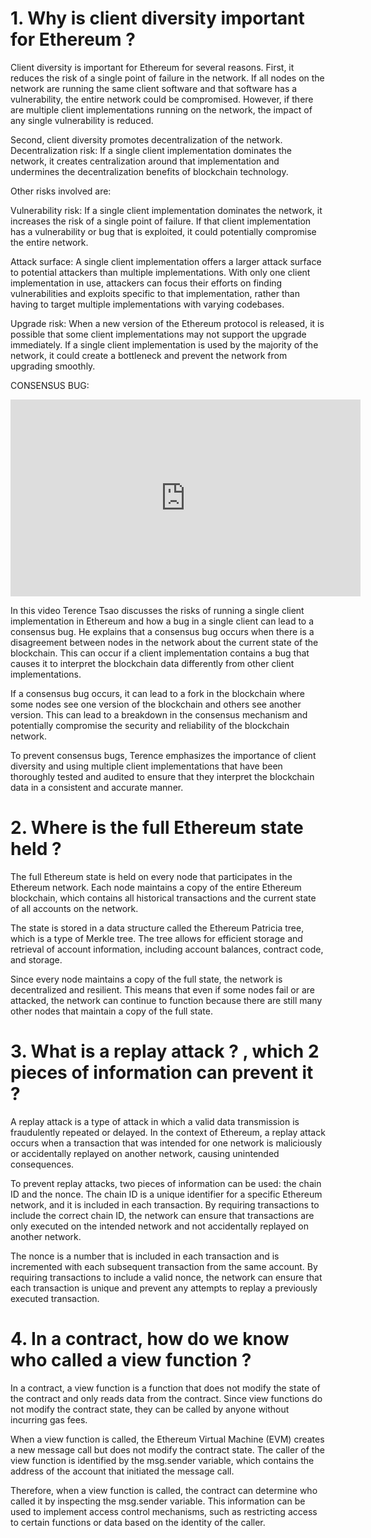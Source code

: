 # 1. Why is client diversity important for Ethereum ?

Client diversity is important for Ethereum for several reasons. First, it reduces the risk of a single point of failure in the network. If all nodes on the network are running the same client software and that software has a vulnerability, the entire network could be compromised. However, if there are multiple client implementations running on the network, the impact of any single vulnerability is reduced.

Second, client diversity promotes decentralization of the network. Decentralization risk: If a single client implementation dominates the network, it creates centralization around that implementation and undermines the decentralization benefits of blockchain technology.

Other risks involved are:

Vulnerability risk: If a single client implementation dominates the network, it increases the risk of a single point of failure. If that client implementation has a vulnerability or bug that is exploited, it could potentially compromise the entire network.

Attack surface: A single client implementation offers a larger attack surface to potential attackers than multiple implementations. With only one client implementation in use, attackers can focus their efforts on finding vulnerabilities and exploits specific to that implementation, rather than having to target multiple implementations with varying codebases.

Upgrade risk: When a new version of the Ethereum protocol is released, it is possible that some client implementations may not support the upgrade immediately. If a single client implementation is used by the majority of the network, it could create a bottleneck and prevent the network from upgrading smoothly.

CONSENSUS BUG:

<iframe width="560" height="315" src="https://www.youtube.com/embed/wklZU_MYnAk?start=1789" title="YouTube video player" frameborder="0" allow="accelerometer; autoplay; clipboard-write; encrypted-media; gyroscope; picture-in-picture; web-share" allowfullscreen></iframe>

In this video Terence Tsao discusses the risks of running a single client implementation in Ethereum and how a bug in a single client can lead to a consensus bug. He explains that a consensus bug occurs when there is a disagreement between nodes in the network about the current state of the blockchain. This can occur if a client implementation contains a bug that causes it to interpret the blockchain data differently from other client implementations.

If a consensus bug occurs, it can lead to a fork in the blockchain where some nodes see one version of the blockchain and others see another version. This can lead to a breakdown in the consensus mechanism and potentially compromise the security and reliability of the blockchain network.

To prevent consensus bugs, Terence emphasizes the importance of client diversity and using multiple client implementations that have been thoroughly tested and audited to ensure that they interpret the blockchain data in a consistent and accurate manner.

# 2. Where is the full Ethereum state held ?

The full Ethereum state is held on every node that participates in the Ethereum network. Each node maintains a copy of the entire Ethereum blockchain, which contains all historical transactions and the current state of all accounts on the network.

The state is stored in a data structure called the Ethereum Patricia tree, which is a type of Merkle tree. The tree allows for efficient storage and retrieval of account information, including account balances, contract code, and storage.

Since every node maintains a copy of the full state, the network is decentralized and resilient. This means that even if some nodes fail or are attacked, the network can continue to function because there are still many other nodes that maintain a copy of the full state.

# 3. What is a replay attack ? , which 2 pieces of information can prevent it ?

A replay attack is a type of attack in which a valid data transmission is fraudulently repeated or delayed. In the context of Ethereum, a replay attack occurs when a transaction that was intended for one network is maliciously or accidentally replayed on another network, causing unintended consequences.

To prevent replay attacks, two pieces of information can be used: the chain ID and the nonce. The chain ID is a unique identifier for a specific Ethereum network, and it is included in each transaction. By requiring transactions to include the correct chain ID, the network can ensure that transactions are only executed on the intended network and not accidentally replayed on another network.

The nonce is a number that is included in each transaction and is incremented with each subsequent transaction from the same account. By requiring transactions to include a valid nonce, the network can ensure that each transaction is unique and prevent any attempts to replay a previously executed transaction.

# 4. In a contract, how do we know who called a view function ?

In a contract, a view function is a function that does not modify the state of the contract and only reads data from the contract. Since view functions do not modify the contract state, they can be called by anyone without incurring gas fees.

When a view function is called, the Ethereum Virtual Machine (EVM) creates a new message call but does not modify the contract state. The caller of the view function is identified by the msg.sender variable, which contains the address of the account that initiated the message call.

Therefore, when a view function is called, the contract can determine who called it by inspecting the msg.sender variable. This information can be used to implement access control mechanisms, such as restricting access to certain functions or data based on the identity of the caller.
